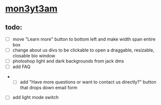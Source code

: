 # [mon3yt3am](https://mon3yt3am.github.io)

## todo:
- [ ] move "Learn more" button to bottom left and make width span entire box
- [ ] change about us divs to be clickable to open a draggable, resizable, closable bio window
- [ ] photoshop light and dark backgrounds from jack dms
- [ ] add FAQ
- - [ ] add "Have more questions or want to contact us directly?" button that drops down email form
- [ ] add light mode switch